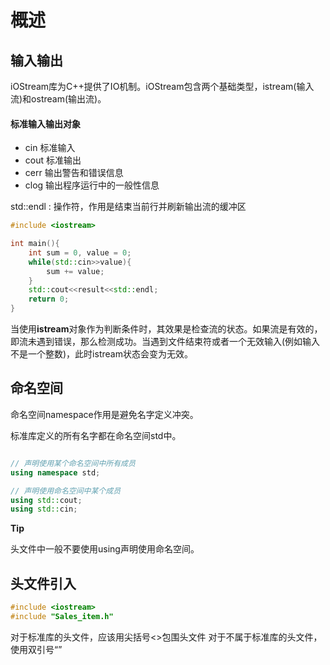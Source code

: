 # 概述

## 输入输出

iOStream库为C++提供了IO机制。iOStream包含两个基础类型，istream(输入流)和ostream(输出流)。

#### 标准输入输出对象

- cin 标准输入
- cout 标准输出
- cerr 输出警告和错误信息
- clog 输出程序运行中的一般性信息

std::endl : 操作符，作用是结束当前行并刷新输出流的缓冲区

```c++
#include <iostream>

int main(){
    int sum = 0, value = 0;
    while(std::cin>>value){ 
        sum += value;
    }
    std::cout<<result<<std::endl;
    return 0;
}

```
当使用**istream**对象作为判断条件时，其效果是检查流的状态。如果流是有效的，即流未遇到错误，那么检测成功。当遇到文件结束符或者一个无效输入(例如输入不是一个整数)，此时istream状态会变为无效。


## 命名空间

命名空间namespace作用是避免名字定义冲突。

标准库定义的所有名字都在命名空间std中。


```c++

// 声明使用某个命名空间中所有成员
using namespace std;

// 声明使用命名空间中某个成员
using std::cout;
using std::cin;
```

**Tip**

头文件中一般不要使用using声明使用命名空间。

## 头文件引入

```c
#include <iostream>
#include "Sales_item.h"
```
对于标准库的头文件，应该用尖括号<>包围头文件
对于不属于标准库的头文件，使用双引号“”







